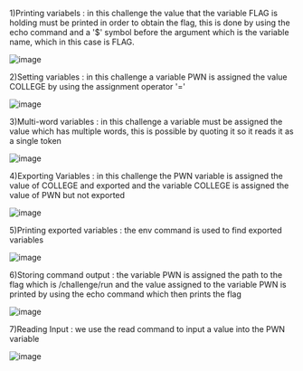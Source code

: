 1)Printing variabels
: in this challenge the value that the variable FLAG is holding must be printed in order to obtain the flag, this is done by using the echo command and a '$' symbol before
the argument which is the variable name, which in this case is FLAG.

![image](https://github.com/user-attachments/assets/00edc6cf-a5ac-40a8-bbb4-99a961e216ed)

2)Setting variables
: in this challenge a variable PWN is assigned the value COLLEGE by using the assignment operator '='

![image](https://github.com/user-attachments/assets/1597a313-c8f0-4ad9-8f07-17363795d8e8)

3)Multi-word variables
: in this challenge a variable must be assigned the value which has multiple words, this is possible by quoting it so it reads it as a single token

![image](https://github.com/user-attachments/assets/e130de6a-edb0-48c1-8023-e1fb9ed3e280)

4)Exporting Variables
: in this challenge the PWN variable is assigned the value of COLLEGE and exported and the variable COLLEGE is assigned the value of PWN but not exported

![image](https://github.com/user-attachments/assets/62d022ad-1562-4f3a-b1aa-b1a966d58ef9)

5)Printing exported variables
: the env command is used to find exported variables

![image](https://github.com/user-attachments/assets/b74ce51c-2d57-4e93-ab47-da84b16056c6)

6)Storing command output
: the variable PWN is assigned the path to the flag which is /challenge/run and the value assigned to the variable PWN is printed by using the echo command which then prints 
the flag

![image](https://github.com/user-attachments/assets/14d3e2e8-ee0e-4194-9f23-9ecca46013bd)

7)Reading Input
: we use the read command to input a value into the PWN variable

![image](https://github.com/user-attachments/assets/3a23ffda-df91-4adf-a6e0-fdc4831c6ca7)






